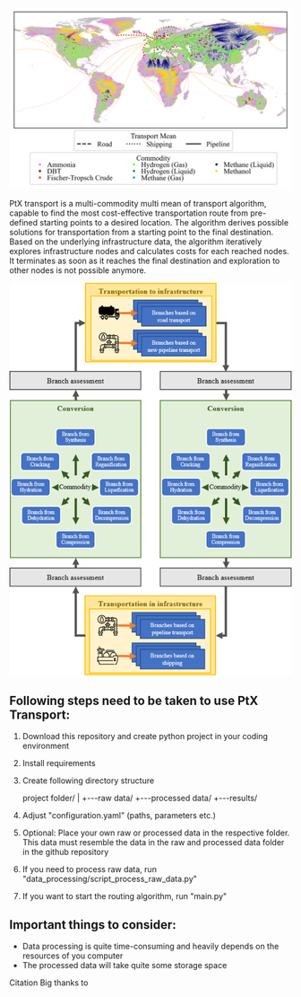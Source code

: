 ![](images/routes.png)

PtX transport is a multi-commodity multi mean of transport algorithm, capable to find the most cost-effective transportation route from pre-defined starting points to a desired location. The algorithm derives possible solutions for transportation from a starting point to the final destination. Based on the underlying infrastructure data, the algorithm iteratively explores infrastructure nodes and calculates costs for each reached nodes. It terminates as soon as it reaches the final destination and exploration to other nodes is not possible anymore.

<p align="center">
  <img src="images/graphical_abstract.png" />
</p>

Following steps need to be taken to use PtX Transport:
-

1. Download this repository and create python project in your coding environment
2. Install requirements
3. Create following directory structure


    project folder/
    |
    +---raw data/
    +---processed data/
    +---results/


5. Adjust "configuration.yaml" (paths, parameters etc.)
6. Optional: Place your own raw or processed data in the respective folder. This data must resemble the data in the raw and processed data folder in the github repository
6. If you need to process raw data, run "data_processing/script_process_raw_data.py"
7. If you want to start the routing algorithm, run "main.py"

Important things to consider:
-
- Data processing is quite time-consuming and heavily depends on the resources of you computer
- The processed data will take quite some storage space

Citation
Big thanks to
